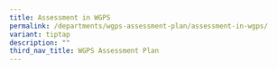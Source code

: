 ```yaml
---
title: Assessment in WGPS
permalink: /departments/wgps-assessment-plan/assessment-in-wgps/
variant: tiptap
description: ""
third_nav_title: WGPS Assessment Plan
---
```

